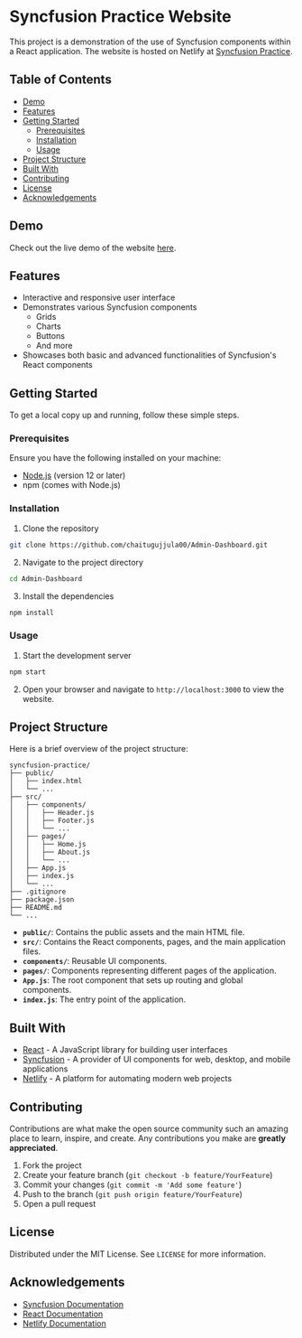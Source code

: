 # Syncfusion Practice Website

This project is a demonstration of the use of Syncfusion components within a React application. The website is hosted on Netlify at [Syncfusion Practice](https://syncfusion-practice.netlify.app/).

## Table of Contents

- [Demo](#demo)
- [Features](#features)
- [Getting Started](#getting-started)
  - [Prerequisites](#prerequisites)
  - [Installation](#installation)
  - [Usage](#usage)
- [Project Structure](#project-structure)
- [Built With](#built-with)
- [Contributing](#contributing)
- [License](#license)
- [Acknowledgements](#acknowledgements)

## Demo

Check out the live demo of the website [here](https://syncfusion-practice.netlify.app/).

## Features

- Interactive and responsive user interface
- Demonstrates various Syncfusion components
  - Grids
  - Charts
  - Buttons
  - And more
- Showcases both basic and advanced functionalities of Syncfusion's React components

## Getting Started

To get a local copy up and running, follow these simple steps.

### Prerequisites

Ensure you have the following installed on your machine:

- [Node.js](https://nodejs.org/) (version 12 or later)
- npm (comes with Node.js)

### Installation

1. Clone the repository

```sh
git clone https://github.com/chaitugujjula00/Admin-Dashboard.git
```

2. Navigate to the project directory

```sh
cd Admin-Dashboard
```

3. Install the dependencies

```sh
npm install
```

### Usage

1. Start the development server

```sh
npm start
```

2. Open your browser and navigate to `http://localhost:3000` to view the website.

## Project Structure

Here is a brief overview of the project structure:

```
syncfusion-practice/
├── public/
│   ├── index.html
│   └── ...
├── src/
│   ├── components/
│   │   ├── Header.js
│   │   ├── Footer.js
│   │   └── ...
│   ├── pages/
│   │   ├── Home.js
│   │   ├── About.js
│   │   └── ...
│   ├── App.js
│   ├── index.js
│   └── ...
├── .gitignore
├── package.json
├── README.md
└── ...
```

- **`public/`**: Contains the public assets and the main HTML file.
- **`src/`**: Contains the React components, pages, and the main application files.
- **`components/`**: Reusable UI components.
- **`pages/`**: Components representing different pages of the application.
- **`App.js`**: The root component that sets up routing and global components.
- **`index.js`**: The entry point of the application.

## Built With

- [React](https://reactjs.org/) - A JavaScript library for building user interfaces
- [Syncfusion](https://www.syncfusion.com/) - A provider of UI components for web, desktop, and mobile applications
- [Netlify](https://www.netlify.com/) - A platform for automating modern web projects

## Contributing

Contributions are what make the open source community such an amazing place to learn, inspire, and create. Any contributions you make are **greatly appreciated**.

1. Fork the project
2. Create your feature branch (`git checkout -b feature/YourFeature`)
3. Commit your changes (`git commit -m 'Add some feature'`)
4. Push to the branch (`git push origin feature/YourFeature`)
5. Open a pull request

## License

Distributed under the MIT License. See `LICENSE` for more information.

## Acknowledgements

- [Syncfusion Documentation](https://ej2.syncfusion.com/documentation/)
- [React Documentation](https://reactjs.org/docs/getting-started.html)
- [Netlify Documentation](https://docs.netlify.com/)